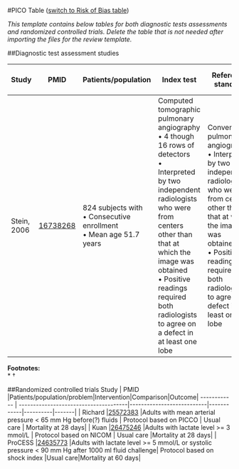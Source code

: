 #PICO Table
([switch to Risk of Bias table](risk-of-bias.md))

<i>This template contains below tables for both diagnostic tests assessments and randomized controlled trials. Delete the table that is not needed after importing the files for the review template.</i>

##Diagnostic test assessment studies

Study        | PMID                                    |Patients/population|Index test|Reference standard|Subject flow and timing|
------------ | --------------------------------------|---------------------------|------------|----------|-------|
| Stein, 2006  |[16738268](http://pubmed.gov/16738268) |824 subjects with<br>• Consecutive enrollment<br>• Mean age 51.7 years| Computed tomographic pulmonary angiography<br>• 4 though 16 rows of detectors<br>• Interpreted by two independent radiologists who were from centers other than that at which the image was obtained<br>• Positive readings required both radiologists to agree on a defect in at least one lobe|Conventional pulmonary angiography<br>&bull; Interpreted by two independent radiologists who were from centers other than that at which the image was obtained<br>&bull; Positive readings required both radiologists to agree on a defect in at least one lobe|The index test preceded the reference test by within 36 hours |

**Footnotes:**<br>
*
†

##Randomized controlled trials
Study        | PMID                                    |Patients/population/problem|Intervention|Comparison|Outcome|
------------ | --------------------------------------|---------------------------|------------|----------|-------|
| Richard    |[25572383](http://pubmed.gov/25572383) |Adults with mean arterial pressure < 65 mm Hg before(?) fluids | Protocol based on PICCO | Usual care | Mortality at 28 days|
| Kuan       |[26475246](http://pubmed.gov/26475246) |Adults with lactate level >= 3 mmol/L                          | Protocol based on NICOM | Usual care |Mortality at 28 days|
| ProCESS    |[24635773](http://pubmed.gov/24635773) |Adults with lactate level >= 5 mmol/L or systolic pressure < 90 mm Hg after 1000 ml fluid challenge| Protocol based on shock index |Usual care|Mortality at 60 days|
